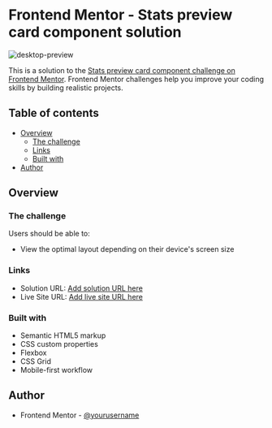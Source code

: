 # Frontend Mentor - Stats preview card component solution
![desktop-preview](https://github.com/user-attachments/assets/61d5f002-3a56-4af7-858b-6ec0fab49dd7)


This is a solution to the [Stats preview card component challenge on Frontend Mentor](https://www.frontendmentor.io/challenges/stats-preview-card-component-8JqbgoU62). Frontend Mentor challenges help you improve your coding skills by building realistic projects. 

## Table of contents

- [Overview](#overview)
  - [The challenge](#the-challenge)
  - [Links](#links)
  - [Built with](#built-with)
- [Author](#author)




## Overview

### The challenge

Users should be able to:

- View the optimal layout depending on their device's screen size



### Links

- Solution URL: [Add solution URL here](https://www.frontendmentor.io/solutions/stats-preview-card-solution-vx_qMwcQJ2)
- Live Site URL: [Add live site URL here](https://elianechavarria.github.io/stats-preview-card/)



### Built with

- Semantic HTML5 markup
- CSS custom properties
- Flexbox
- CSS Grid
- Mobile-first workflow


## Author


- Frontend Mentor - [@yourusername](https://www.frontendmentor.io/profile/ElianEchavarria)




